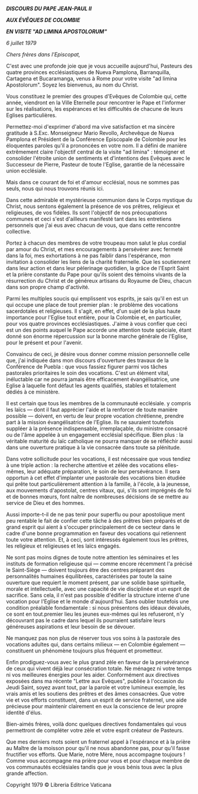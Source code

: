 ***DISCOURS DU PAPE JEAN-PAUL II***

***AUX ÉVÊQUES DE COLOMBIE***

***EN VISITE "AD LIMINA APOSTOLORUM"***

*6 juillet 1979*

*Chers frères dans l'Episcopat,*

C'est avec une profonde joie que je vous accueille aujourd'hui, Pasteurs des quatre provinces ecclésiastiques de Nueva Pamplona, Barranquilla, Cartagena et Bucaramanga, venus à Rome pour votre visite "ad limina Apostolorum". Soyez les bienvenus, au nom du Christ.

Vous constituez le premier des groupes d'Evêques de Colombie qui, cette année, viendront en la Ville Eternelle pour rencontrer le Pape et l'informer sur les réalisations, les espérances et les difficultés de chacune de leurs Eglises particulières.

Permettez-moi d'exprimer d'abord ma vive satisfaction et ma sincère gratitude à S.Exc. Monseigneur Mario Revollo, Archevêque de Nueva Pamplona et Président de la Conférence Episcopale de Colombie pour les éloquentes paroles qu'il a prononcées en votre nom. Il a défini de manière extrêmement claire l'objectif central de la visite "ad limina" : témoigner et consolider l'étroite union de sentiments et d'intentions des Evêques avec le Successeur de Pierre, Pasteur de toute l'Eglise, garantie de la nécessaire union ecclésiale.

Mais dans ce courant de foi et d'amour ecclésial, nous ne sommes pas seuls, nous qui nous trouvons réunis ici.

Dans cette admirable et mystérieuse communion dans le Corps mystique du Christ, nous sentons également la présence de vos prêtres, religieux et religieuses, de vos fidèles. Ils sont l'objectif de nos préocupations communes et ceci s'est d'ailleurs manifesté tant dans les entretiens personnels que j'ai eus avec chacun de vous, que dans cette rencontre collective.

Portez à chacun des membres de votre troupeau mon salut le plus cordial par amour du Christ, et mes encouragements à persévérer avec fermeté dans la foi, mes exhortations à ne pas faiblir dans l'espérance, mon invitation à consolider les liens de la charité fraternelle. Que les soutiennent dans leur action et dans leur pèlerinage quotidien, la grâce de l'Esprit Saint et la prière constante du Pape pour qu'ils soient des témoins vivants de la résurrection du Christ et de généreux artisans du Royaume de Dieu, chacun dans son propre champ d'activité.

Parmi les multiples soucis qui emplissent vos esprits, je sais qu'il en est un qui occupe une place de tout premier plan : le problème des vocations sacerdotales et religieuses. Il s'agit, en effet, d'un sujet de la plus haute importance pour l'Eglise tout entière, pour la Colombie et, en particulier, pour vos quatre provinces ecclésiastiques. J'aime à vous confier que ceci est un des points auquel le Pape accorde une attention toute spéciale, étant donné son énorme répercussion sur la bonne marche générale de l'Eglise, pour le présent et pour l'avenir.

Convaincu de ceci, je désire vous donner comme mission personnelle celle que, j'ai indiquée dans mon discours d'ouverture des travaux de la Conférence de Puebla : que vous fassiez figurer parmi vos tâches pastorales prioritaires le soin des vocations. C'est un élément vital, inéluctable car ne pourra jamais être efficacement évangélisatrice, une Eglise à laquelle font défaut les agents qualifiés, stables et totalement dédiés à ce ministère.

Il est certain que tous les membres de la communauté ecclésiale. y compris les laïcs — dont il faut apprécier l'aide et la renforcer de toute manière possible — doivent, en vertu de leur propre vocation chrétienne, prendre part à la mission évangélisatrice de l'Eglise. Ils ne sauraient toutefois suppléer à la présence indispensable, irremplaçable, du ministre consacré ou de l'âme appelée à un engagement ecclésial spécifique. Bien plus : la véritable maturité du laïc catholique ne pourra manquer de se réfléchir aussi dans une ouverture pratique à la vie consacrée dans toute sa plénitude.

Dans votre sollicitude pour les vocations, il est nécessaire que vous tendiez à une triple action : la recherche attentive et zélée des vocations elles-mêmes, leur adéquate préparation, le soin de leur persévérance. Il sera opportun à cet effet d'implanter une pastorale des vocations bien étudiée qui prête tout particulièrement attention à la famille, à l'école, à la jeunesse, aux mouvements d'apostolat, centres vitaux, qui, s'ils sont imprégnés de foi et de bonnes mœurs, font naître de nombreuses décisions de se mettre au service de Dieu et des hommes.

Aussi importe-t-il de ne pas tenir pour superflu ou pour apostolique ment peu rentable le fait de confier cette tâche à des prêtres bien préparés et de grand esprit qui aient à s'occuper principalement de ce secteur dans le cadre d'une bonne programmation en faveur des vocations qui retiennent toute votre attention. Et, à ceci, sont intéressés également tous les prêtres, les religieux et religieuses et les laïcs engagés.

Ne sont pas moins dignes de toute notre attention les séminaires et les instituts de formation religieuse qui — comme encore récemment l'a précisé le Saint-Siège — doivent toujours être des centres préparant des personnalités humaines équilibrées, caractérisées par toute la saine ouverture que requiert le moment présent, par une solide base spirituelle, morale et intellectuelle, avec une capacité de vie disciplinée et un esprit de sacrifice. Sans cela, il n'est pas possible d'édifier la structure interne d'une vocation pour l'Eglise et le monde d'aujourd'hui. Sans oublier toutefois une condition préalable fondamentale : si nous présentons des idéaux dévalués, ce sont en tout.premier lieu les jeunes eux-mêmes qui les refuseront, n'y découvrant pas le cadre dans lequel ils pourraient satisfaire leurs généreuses aspirations et leur besoin de se dévouer.

Ne manquez pas non plus de réserver tous vos soins à la pastorale des vocations adultes qui, dans certains milieux — en Colombie également — constituent un phénomène toujours plus fréquent et prometteur.

Enfin prodiguez-vous avec le plus grand zèle en faveur de la persévérance de ceux qui vivent déjà leur consécration totale. Ne ménagez ni votre temps ni vos meilleures énergies pour les aider. Conformément aux directives exposées dans ma récente "Lettre aux Evêques", publiée à l'occasion du Jeudi Saint, soyez avant tout, par la parole et votre lumineux exemple, les vrais amis et les soutiens des prêtres et des âmes consacrées. Que votre vie et vos efforts constituent, dans un esprit de service fraternel, une aide précieuse pour maintenir clairement en eux la conscience de leur propre identité d'élus.

Bien-aimés frères, voilà donc quelques directives fondamentales qui vous permettront de compléter votre zèle et votre esprit créateur de Pasteurs.

Que mes derniers mots soient un fraternel appel à l'espérance et à la prière au Maître de la moisson pour qu'il ne nous abandonne pas, pour qu'il fasse fructifier vos efforts. Que Marie, notre Mère, nous accompagne toujours ! Comme vous accompagne ma prière pour vous et pour chaque membre de vos communautés ecclésiales tandis que je vous bénis tous avec la plus grande affection.

Copyright 1979 © Libreria Editrice Vaticana